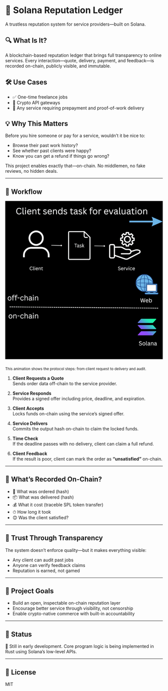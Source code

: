 # 🧾 Solana Reputation Ledger

A trustless reputation system for service providers—built on Solana.

## 🔍 What Is It?

A blockchain-based reputation ledger that brings full transparency to online services. Every interaction—quote, delivery, payment, and feedback—is recorded on-chain, publicly visible, and immutable.

## 🛠 Use Cases

- ✅ One-time freelance jobs  
- 🔐 Crypto API gateways  
- 🤝 Any service requiring prepayment and proof-of-work delivery

## 💡 Why This Matters

Before you hire someone or pay for a service, wouldn’t it be nice to:

- Browse their past work history?
- See whether past clients were happy?
- Know you can get a refund if things go wrong?

This project enables exactly that—on-chain. No middlemen, no fake reviews, no hidden deals.

---

## 🔄 Workflow

![Workflow Diagram](docs/solana_reputation_ledger_carousel.gif)

<sub>This animation shows the protocol steps: from client request to delivery and audit.</sub>

1. **Client Requests a Quote**  
   Sends order data off-chain to the service provider.

2. **Service Responds**  
   Provides a signed offer including price, deadline, and expiration.

3. **Client Accepts**  
   Locks funds on-chain using the service’s signed offer.

4. **Service Delivers**  
   Commits the output hash on-chain to claim the locked funds.

5. **Time Check**  
   If the deadline passes with no delivery, client can claim a full refund.

6. **Client Feedback**  
   If the result is poor, client can mark the order as **“unsatisfied”** on-chain.

---

## 📖 What’s Recorded On-Chain?

- 🔎 What was ordered (hash)
- 📦 What was delivered (hash)  
- 💰 What it cost (traceble SPL token transfer)
- ⏱ How long it took  
- 😊 Was the client satisfied?  

---

## 🔐 Trust Through Transparency

The system doesn’t enforce quality—but it makes everything visible:

- Any client can audit past jobs  
- Anyone can verify feedback claims  
- Reputation is earned, not gamed  

---

## 📌 Project Goals

- Build an open, inspectable on-chain reputation layer  
- Encourage better service through visibility, not censorship  
- Enable crypto-native commerce with built-in accountability

---

## 🚧 Status

🔧 Still in early development. Core program logic is being implemented in Rust using Solana’s low-level APIs.

---

## 📄 License

MIT

